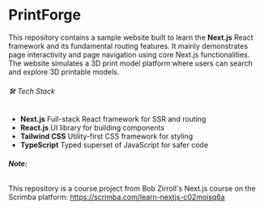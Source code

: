 # PrintForge

This repository contains a sample website built to learn the **Next.js** React framework and its fundamental routing features. It mainly demonstrates page interactivity and page navigation  using core Next.js functionalities. The website simulates a 3D print model platform where users can search and explore 3D printable models.

###### 🛠️ Tech Stack

*  **Next.js** Full-stack React framework for SSR and routing
*  **React.js** UI library for building components
*  **Tailwind CSS** Utility-first CSS framework for styling
*  **TypeScript** Typed superset of JavaScript for safer code

###### **Note:**

This repository is a course project from Bob Zirroll's Next.js course on the Scrimba platform: https://scrimba.com/learn-nextjs-c02moisq6a
